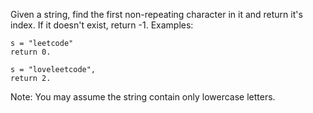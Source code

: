 Given a string, find the first non-repeating character in it and return it's index. If it doesn't exist, return -1.
Examples:
```
s = "leetcode"
return 0.

s = "loveleetcode",
return 2.

```
Note: You may assume the string contain only lowercase letters.